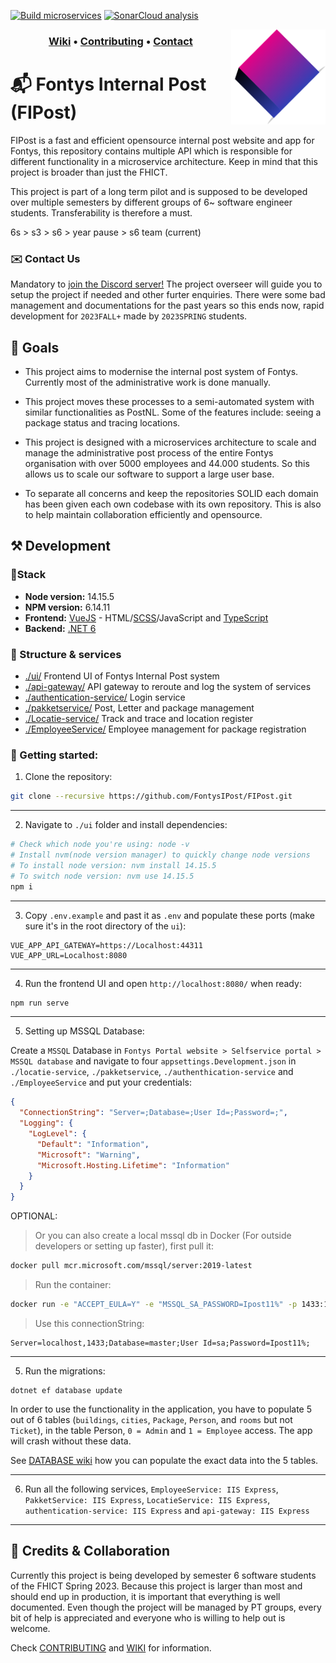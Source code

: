 [![Build microservices](https://github.com/FontysIPost/FIPost/actions/workflows/build-and-test-microservices.yml/badge.svg)](https://github.com/FontysIPost/FIPost/actions/workflows/build-and-test-microservices.yml)
[![SonarCloud analysis](https://github.com/FontysIPost/FIPost/actions/workflows/sonarcloud-scanner.yml/badge.svg)](https://github.com/FontysIPost/FIPost/actions/workflows/sonarcloud-scanner.yml)

<img align="right" width="30%" src="./resources/logo.png"></img>

<h3 align="middle">
<a href="https://github.com/FontysIPost/FIPost">Wiki</a>
<a>•</a>
<a href="https://github.com/FontysIPost/FIPost/blob/dev/.github/CONTRIBUTING.md">Contributing</a>
<a>•</a>
<a href="https://github.com/FontysIPost/FIPost/CONTACT.md">Contact</a>
</h3>

# 📬 Fontys Internal Post (FIPost)

FIPost is a fast and efficient opensource internal post website and app for Fontys,
this repository contains multiple API which is responsible for different functionality in a microservice architecture.
Keep in mind that this project is broader than just the FHICT.

This project is part of a long term pilot and is supposed to be developed over multiple semesters
by different groups of 6~ software engineer students. Transferability is therefore a must.

6s > s3 > s6 > year pause > s6 team (current)

### ✉️ Contact Us
Mandatory to [join the Discord server!](https://discord.gg/3xFK8ZAA3d) The project overseer will guide you to setup the project if needed and other furter enquiries.
There were some bad management and documentations for the past years so this ends now, rapid development for `2023FALL+` made by `2023SPRING` students.

## 🎯 Goals

* This project aims to modernise the internal post system of Fontys. Currently most of the administrative work is done manually.

* This project moves these processes to a semi-automated system with similar functionalities as PostNL.
  Some of the features include: seeing a package status and tracing locations.

* This project is designed with a microservices architecture to scale and manage the administrative post process of the entire Fontys organisation
  with over 5000 employees and 44.000 students. So this allows us to scale our software to support a large user base.

* To separate all concerns and keep the repositories SOLID each domain has been given each own codebase with its own repository.
  This is also to help maintain collaboration efficiently and opensource.

## ⚒️ Development
### 📐Stack
- **Node version:** 14.15.5
- **NPM version:** 6.14.11
- **Frontend:** [VueJS](https://vuejs.org/guide/introduction.html) - HTML/[SCSS](https://sass-lang.com/documentation/syntax)/JavaScript and [TypeScript](https://www.typescriptlang.org/docs/)
- **Backend:** [.NET 6](https://dotnet.microsoft.com/en-us/download/dotnet/thank-you/runtime-aspnetcore-6.0.0-windows-x64-installer)

### 📁 Structure & services
- [./ui/](https://github.com/FontysIPost/FIPost/tree/master/ui) Frontend UI of Fontys Internal Post system
- [./api-gateway/](https://github.com/FontysIPost/FIPost/tree/master/api-gateway) API gateway to reroute and log the system of services
- [./authentication-service/](https://github.com/FontysIPost/FIPost/tree/master/authentication-service) Login service
- [./pakketservice/](https://github.com/FIPost/tree/master/pakketservice) Post, Letter and package management
- [./Locatie-service/](https://github.com/FontysIPost/FIPost/tree/master/locatieservice) Track and trace and location register
- [./EmployeeService/](https://github.com/FontysIPost/FIPost/tree/master/personeel-service) Employee management for package registration

### 🏁 Getting started:
1. Clone the repository:
```sh
git clone --recursive https://github.com/FontysIPost/FIPost.git
```
___
2. Navigate to `./ui` folder and install dependencies:
```sh
# Check which node you're using: node -v
# Install nvm(node version manager) to quickly change node versions
# To install node version: nvm install 14.15.5
# To switch node version: nvm use 14.15.5
npm i
```
___
3. Copy `.env.example` and past it as `.env` and populate these ports (make sure it's in the root directory of the `ui`):
```dotenv
VUE_APP_API_GATEWAY=https://Localhost:44311
VUE_APP_URL=Localhost:8080
```
___
4. Run the frontend UI and open `http://localhost:8080/` when ready:
```sh
npm run serve
```
___
5. Setting up MSSQL Database:

Create a `MSSQL` Database in `Fontys Portal website > Selfservice portal > MSSQL database` and navigate to four `appsettings.Development.json` in `./locatie-service`, `./pakketservice`, `./authenthication-service` and `./EmployeeService` and put your credentials:
```json
{
  "ConnectionString": "Server=;Database=;User Id=;Password=;",
  "Logging": {
    "LogLevel": {
      "Default": "Information",
      "Microsoft": "Warning",
      "Microsoft.Hosting.Lifetime": "Information"
    }
  }
}
```
OPTIONAL:
> Or you can also create a local mssql db in Docker (For outside developers or setting up faster), first pull it:
```sh
docker pull mcr.microsoft.com/mssql/server:2019-latest
```
> Run the container:
```sh
docker run -e "ACCEPT_EULA=Y" -e "MSSQL_SA_PASSWORD=Ipost11%" -p 1433:1433 -d --name MSSQLIPost mcr.microsoft.com/mssql/server:2019-latest
```
> Use this connectionString:
```
Server=localhost,1433;Database=master;User Id=sa;Password=Ipost11%;
```
___
5. Run the migrations:
```
dotnet ef database update
```
In order to use the functionality in the application, you have to populate 5 out of 6 tables (`buildings`, `cities`, `Package`, `Person`, and `rooms` but not `Ticket`), in the table Person, `0 = Admin` and `1 = Employee` access. The app will crash without these data.

See [DATABASE wiki](https://github.com/FontysIPost/FIPost/wiki/Database) how you can populate the exact data into the 5 tables.
___
6. Run all the following services, `EmployeeService: IIS Express`, `PakketService: IIS Express`, `LocatieService: IIS Express`, `authentication-service: IIS Express` and `api-gateway: IIS Express`

___


## 🤝 Credits & Collaboration

Currently this project is being developed by semester 6 software students of the FHICT Spring 2023.
Because this project is larger than most and should end up in production,
it is important that everything is well documented. Even though the project will be managed by PT groups,
every bit of help is appreciated and everyone who is willing to help out is welcome.

Check [CONTRIBUTING](https://github.com/FontysIPost/FIPost/blob/dev/.github/CONTRIBUTING.md) and [WIKI](https://github.com/FontysIPost/FIPost) for information.

